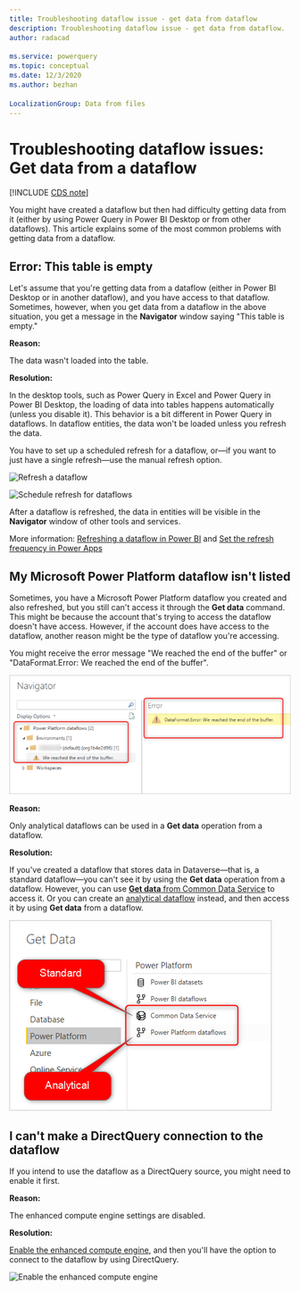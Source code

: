 ```yaml
---
title: Troubleshooting dataflow issue - get data from dataflow
description: Troubleshooting dataflow issue - get data from dataflow.
author: radacad

ms.service: powerquery
ms.topic: conceptual
ms.date: 12/3/2020
ms.author: bezhan

LocalizationGroup: Data from files
---
```


# Troubleshooting dataflow issues: Get data from a dataflow

[!INCLUDE [CDS note](../includes/cc-data-platform-banner.md)]

You might have created a dataflow but then had difficulty getting data from it (either by using Power Query in Power BI Desktop or from other dataflows). This article explains some of the most common problems with getting data from a dataflow.

## Error: This table is empty

Let's assume that you're getting data from a dataflow (either in Power BI Desktop or in another dataflow), and you have access to that dataflow. Sometimes, however, when you get data from a dataflow in the above situation, you get a message in the **Navigator** window saying "This table is empty."

**Reason:**

The data wasn't loaded into the table.

**Resolution:**

In the desktop tools, such as Power Query in Excel and Power Query in Power BI Desktop, the loading of data into tables happens automatically (unless you disable it). This behavior is a bit different in Power Query in dataflows. In dataflow entities, the data won't be loaded unless you refresh the data.

You have to set up a scheduled refresh for a dataflow, or&mdash;if you want to just have a single refresh&mdash;use the manual refresh option.

![Refresh a dataflow](/power-bi/transform-model/media/service-dataflows-create-use/dataflows-create-use_13.png)

![Schedule refresh for dataflows](/power-bi/transform-model/media/service-dataflows-create-use/dataflows-create-use_14.png)

After a dataflow is refreshed, the data in entities will be visible in the **Navigator** window of other tools and services.

More information: [Refreshing a dataflow in Power BI](/power-bi/transform-model/dataflows/dataflows-configure-consume#refreshing-a-dataflow) and [Set the refresh frequency in Power Apps](/powerapps/maker/common-data-service/create-and-use-dataflows#set-the-refresh-frequency)

## My Microsoft Power Platform dataflow isn't listed

Sometimes, you have a Microsoft Power Platform dataflow you created and also refreshed, but you still can't access it through the **Get data** command. This might be because the account that's trying to access the dataflow doesn't have access. However, if the account does have access to the dataflow, another reason might be the type of dataflow you're accessing.

You might receive the error message "We reached the end of the buffer" or "DataFormat.Error: We reached the end of the buffer".

![Get data from a standard dataflow](media/StandardDataflowGetData.png)

**Reason:**

Only analytical dataflows can be used in a **Get data** operation from a dataflow.

**Resolution:**

If you've created a dataflow that stores data in Dataverse&mdash;that is, a standard dataflow&mdash;you can't see it by using the **Get data** operation from a dataflow. However, you can use [**Get data** from Common Data Service](../connectors/dataverse.md#finding-your-common-data-service-environment-url) to access it. Or you can create an [analytical dataflow](understanding-differences-between-analytical-standard-dataflows.md) instead, and then access it by using **Get data** from a dataflow.

![Get data from standard dataflow versus analytical dataflows](media/GetDataStandardAnalyticalDataflow.png)

## I can't make a DirectQuery connection to the dataflow

If you intend to use the dataflow as a DirectQuery source, you might need to enable it first.

**Reason:**

The enhanced compute engine settings are disabled.

**Resolution:**

[Enable the enhanced compute engine](/power-bi/transform-model/service-dataflows-directquery), and then you'll have the option to connect to the dataflow by using DirectQuery.

![Enable the enhanced compute engine](/power-bi/transform-model/media/service-dataflows-directquery/dataflows-directquery-01.png)
